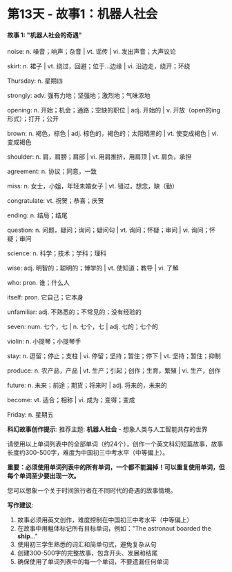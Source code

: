 # 第13天 - 故事1：机器人社会

#### 故事 1: "机器人社会的奇遇"

noise: n.  噪音；响声；杂音 | vt. 谣传 | vi. 发出声音；大声议论

skirt: n. 裙子 | vt. 绕过，回避；位于…边缘 | vi. 沿边走，绕开；环绕

Thursday: n. 星期四

strongly: adv. 强有力地；坚强地；激烈地；气味浓地

opening: n. 开始；机会；通路；空缺的职位 | adj. 开始的 | v. 开放（open的ing形式）；打开；公开

brown: n. 褐色，棕色 | adj. 棕色的，褐色的；太阳晒黑的 | vt. 使变成褐色 | vi. 变成褐色

shoulder: n. 肩，肩膀；肩部 | vi. 用肩推挤，用肩顶 | vt. 肩负，承担

agreement: n. 协议；同意，一致

miss: n. 女士，小姐，年轻未婚女子 | vt. 错过，想念，缺（勤）

congratulate: vt. 祝贺；恭喜；庆贺

ending: n. 结局；结尾

question: n. 问题，疑问；询问；疑问句 | vt. 询问；怀疑；审问 | vi. 询问；怀疑；审问

science: n. 科学；技术；学科；理科

wise: adj. 明智的；聪明的；博学的 | vt. 使知道；教导 | vi. 了解

who: pron. 谁；什么人

itself: pron. 它自己；它本身

unfamiliar: adj. 不熟悉的；不常见的；没有经验的

seven: num. 七个，七 | n. 七个，七 | adj. 七的；七个的

violin: n. 小提琴；小提琴手

stay: n. 逗留；停止；支柱 | vi. 停留；坚持；暂住；停下 | vt. 坚持；暂住；抑制

produce: n. 农产品，产品 | vt. 生产；引起；创作；生育，繁殖 | vi. 生产，创作

future: n. 未来；前途；期货；将来时 | adj. 将来的，未来的

become: vt. 适合；相称 | vi. 成为；变得；变成

Friday: n. 星期五

**科幻故事创作提示**:
推荐主题: **机器人社会** - 想象人类与人工智能共存的世界

请使用以上单词列表中的全部单词（约24个），创作一个英文科幻短篇故事，故事长度约300-500字，难度为中国初三中考水平（中等偏上）。

**重要：必须使用单词列表中的所有单词，一个都不能漏掉！可以重复使用单词，但每个单词至少要出现一次。**

您可以想象一个关于时间旅行者在不同时代的奇遇的故事情境。

**写作建议**: 
1. 故事必须用英文创作，难度控制在中国初三中考水平（中等偏上）
2. 在故事中用粗体标记所有目标单词，例如："The astronaut boarded the **ship**..."
3. 使用初三学生熟悉的词汇和简单句式，避免复杂从句
4. 创建300-500字的完整故事，包含开头、发展和结尾
5. 确保使用了单词列表中的每一个单词，不要遗漏任何单词
